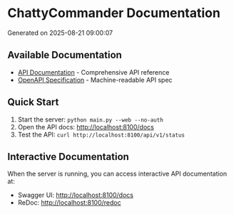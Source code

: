 # ChattyCommander Documentation

Generated on 2025-08-21 09:00:07

## Available Documentation

- [API Documentation](API.md) - Comprehensive API reference
- [OpenAPI Specification](openapi.json) - Machine-readable API spec

## Quick Start

1. Start the server: `python main.py --web --no-auth`
1. Open the API docs: [http://localhost:8100/docs](http://localhost:8100/docs)
1. Test the API: `curl http://localhost:8100/api/v1/status`

## Interactive Documentation

When the server is running, you can access interactive API documentation at:

- Swagger UI: [http://localhost:8100/docs](http://localhost:8100/docs)
- ReDoc: [http://localhost:8100/redoc](http://localhost:8100/redoc)

